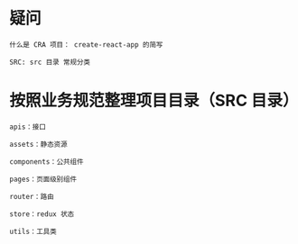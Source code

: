 # 疑问

    什么是 CRA 项目： create-react-app 的简写

    SRC: src 目录 常规分类

# 按照业务规范整理项目目录（SRC 目录）

    apis：接口

    assets：静态资源

    components：公共组件

    pages：页面级别组件

    router：路由

    store：redux 状态

    utils：工具类
